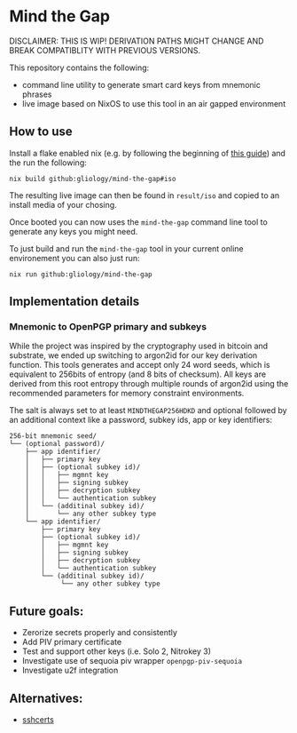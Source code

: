 # Mind the Gap

DISCLAIMER: THIS IS WIP! DERIVATION PATHS MIGHT CHANGE AND BREAK COMPATIBLITY WITH PREVIOUS VERSIONS.

This repository contains the following:

- command line utility to generate smart card keys from mnemonic phrases
- live image based on NixOS to use this tool in an air gapped environment

## How to use

Install a flake enabled nix (e.g. by following the beginning of [this guide](https://serokell.io/blog/practical-nix-flakes)) and the run the following:

```
nix build github:gliology/mind-the-gap#iso
```

The resulting live image can then be found in `result/iso` and copied to an install media of your chosing.

Once booted you can now uses the `mind-the-gap` command line tool to generate any keys you might need.

To just build and run the `mind-the-gap` tool in your current online environement you can also just run:

```
nix run github:gliology/mind-the-gap
```

## Implementation details

### Mnemonic to OpenPGP primary and subkeys

While the project was inspired by the cryptography used in bitcoin and substrate, we ended up switching to argon2id for our key derivation function.
This tools generates and accept only 24 word seeds, which is equivalent to 256bits of entropy (and 8 bits of checksum). 
All keys are derived from this root entropy through multiple rounds of argon2id using the recommended parameters for memory constraint environments.

The salt is always set to at least `MINDTHEGAP256HDKD` and optional followed by an additional context like a password, subkey ids, app or key identifiers:

```
256-bit mnemonic seed/
└── (optional password)/
    ├── app identifier/
    │   ├── primary key
    │   ├── (optional subkey id)/
    │   │   ├── mgmnt key
    │   │   ├── signing subkey
    │   │   ├── decryption subkey
    │   │   └── authentication subkey
    │   └── (additinal subkey id)/
    │       └── any other subkey type
    └── app identifier/
        ├── primary key
        ├── (optional subkey id)/
        │   ├── mgmnt key
        │   ├── signing subkey
        │   ├── decryption subkey
        │   └── authentication subkey
        └── (additinal subkey id)/
             └── any other subkey type
```

## Future goals:

- Zerorize secrets properly and consistently
- Add PIV primary certificate
- Test and support other keys (i.e. Solo 2, Nitrokey 3)
- Investigate use of sequoia piv wrapper `openpgp-piv-sequoia`
- Investigate u2f integration

## Alternatives:

- [sshcerts](https://github.com/obelisk/sshcerts)
